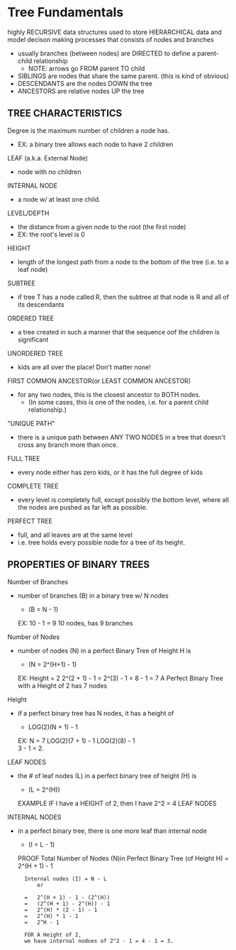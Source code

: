 # Tree Fundamentals
highly RECURSIVE data structures used to store HIERARCHICAL data and model decison making processes that 
consists of nodes and branches
- usually branches (between nodes) are DIRECTED to define a parent-child relationship
    - NOTE: arrows go FROM parent TO child
- SIBLINGS are nodes that share the same parent. (this is kind of obvious)
- DESCENDANTS are the nodes DOWN the tree
- ANCESTORS are relative nodes UP the tree

## TREE CHARACTERISTICS
Degree is the maximum number of children a node has. 
- EX: a binary tree allows each node to have 2 children

LEAF (a.k.a. External Node)
- node with no children

INTERNAL NODE
- a node w/ at least one child.

LEVEL/DEPTH
- the distance from a given node to the root (the first node)
- EX: the root's level is 0

HEIGHT
- length of the longest path from a node to the bottom of the tree (i.e. to a leaf node)

SUBTREE
- if tree T has a node called R, then the subtree at that node is R and all of its descendants

ORDERED TREE
- a tree created in such a manner that the sequence oof the children is significant

UNORDERED TREE
- kids are all over the place! Don't matter none!

FIRST COMMON ANCESTOR(or LEAST COMMON ANCESTOR)
- for any two nodes, this is the closest ancestor to BOTH nodes.
    - (In some cases, this is one of the nodes, i.e. for a parent child relationship.)
    
"UNIQUE PATH"
- there is a unique path between ANY TWO NODES in a tree that doesn't cross any branch more than once.

FULL TREE
- every node either has zero kids, or it has the full degree of kids

COMPLETE TREE
- every level is completely full, except possibly the bottom level, where all the nodes are pushed as far left as
possible.

PERFECT TREE
- full, and all leaves are at the same level
- i.e. tree holds every possible node for a tree of its height.

## PROPERTIES OF BINARY TREES
Number of Branches
- number of branches (B) in a binary tree w/ N nodes
    - (B = N - 1)
    
    
    EX:
       10 - 1 = 9
       10 nodes, has 9 branches  
    
Number of Nodes
- number of nodes (N) in a perfect Binary Tree of Height H is
    - (N = 2^(H+1) - 1)
    
    
    EX:
        Height = 2
        2^(2 + 1) - 1 = 2^(3) - 1 = 8 - 1 = 7
        A Perfect Binary Tree with a Height of 2 has 7 nodes
        
Height
- if a perfect binary tree has N nodes, it has a height of 
    - LOG(2)(N + 1) - 1
    
    
    EX:
        N = 7
        LOG(2)(7 + 1) - 1
        LOG(2)(8) - 1           
        3 - 1 = 2. 
        
LEAF NODES
- the # of leaf nodes (L) in a perfect binary tree of height (H) is
    - (L = 2^(H))
    
    
    EXAMPLE
        IF I have a HEIGHT of 2, then I have 
        2^2 = 4 LEAF NODES
        
    
INTERNAL NODES
- in a perfect binary tree, there is one more leaf than internal node
    - (I = L - 1)


    PROOF
        Total Number of Nodes (N)in Perfect Binary Tree (of Height H) 
        = 2^(H + 1) - 1
        
        Internal nodes (I) = N - L
            or
            
        =   2^(H + 1) - 1 - (2^(H))
        =   (2^(H + 1) - 2^(H)) - 1
        =   2^(H) * (2 - 1) - 1
        =   2^(H) * 1 - 1
        =   2^H - 1
        
        FOR A Height of 2,
        we have internal nodoes of 2^2 - 1 = 4 - 1 = 3. 
        

        
        
       
        
        
                        
    
    